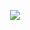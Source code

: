 <p align="center">
  <img src="https://skillicons.dev/icons?i=js,ts,react,nextjs,redux,html,css,scss,tailwind,git,github,vscode,figma,vite,webpack" />
</p>
